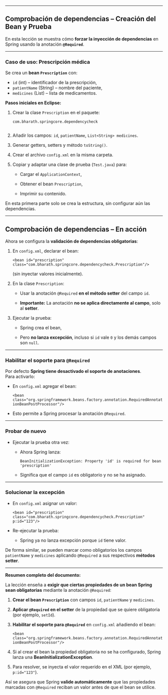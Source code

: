 
---

## Comprobación de dependencias – Creación del Bean y Prueba

En esta lección se muestra cómo **forzar la inyección de dependencias** en Spring usando la anotación **`@Required`**.

---

### Caso de uso: **Prescripción médica**

Se crea un **bean `Prescription`** con:

- `id` (int) – identificador de la prescripción,
- `patientName` (String) – nombre del paciente,
- `medicines` (List<String>) – lista de medicamentos.

**Pasos iniciales en Eclipse:**

1. Crear la clase `Prescription` en el paquete:

    `com.bharath.springcore.dependencycheck`

```

```
2. Añadir los campos: `id`, `patientName`, `List<String> medicines`.
    
3. Generar getters, setters y método `toString()`.
    
4. Crear el archivo `config.xml` en la misma carpeta.
    
5. Copiar y adaptar una clase de prueba (`Test.java`) para:
    
    - Cargar el `ApplicationContext`,
        
    - Obtener el bean `Prescription`,
        
    - Imprimir su contenido.
        

En esta primera parte solo se crea la estructura, sin configurar aún las dependencias.

---

## Comprobación de dependencias – En acción

Ahora se configura la **validación de dependencias obligatorias**:

1. En `config.xml`, declarar el bean:
    
    `<bean id="prescription"       class="com.bharath.springcore.dependencycheck.Prescription"/>`
    
    (sin inyectar valores inicialmente).
    
2. En la clase `Prescription`:
    
    - Usar la anotación `@Required` **en el método setter** del campo `id`.
        
    - **Importante:** La anotación **no se aplica directamente al campo**, solo al **setter**.
        
3. Ejecutar la prueba:
    
    - Spring crea el bean,
        
    - Pero **no lanza excepción**, incluso si `id` vale `0` y los demás campos son `null`.
        

---

### Habilitar el soporte para `@Required`

Por defecto **Spring tiene desactivado el soporte de anotaciones**.  
Para activarlo:

- En `config.xml` agregar el bean:
    
    `<bean class="org.springframework.beans.factory.annotation.RequiredAnnotationBeanPostProcessor"/>`
    
- Esto permite a Spring procesar la anotación `@Required`.
    

---

### Probar de nuevo

- Ejecutar la prueba otra vez:
    
    - Ahora Spring lanza:
        
        `BeanInitializationException: Property 'id' is required for bean 'prescription'`
        
    - Significa que el campo `id` es obligatorio y no se ha asignado.
        

---

### Solucionar la excepción

- En `config.xml` asignar un valor:
    
    `<bean id="prescription"       class="com.bharath.springcore.dependencycheck.Prescription"       p:id="123"/>`
    
- Re-ejecutar la prueba:
    
    - Spring ya no lanza excepción porque `id` tiene valor.
        

De forma similar, se pueden marcar como obligatorios los campos `patientName` y `medicines` aplicando `@Required` a sus respectivos **métodos setter**.

---

**Resumen completo del documento:**

La lección enseña a **exigir que ciertas propiedades de un bean Spring sean obligatorias** mediante la anotación `@Required`:

1. **Crear el bean `Prescription`** con campos `id`, `patientName` y `medicines`.
    
2. **Aplicar `@Required` en el setter** de la propiedad que se quiere obligatoria (por ejemplo, `setId`).
    
3. **Habilitar el soporte para `@Required`** en `config.xml` añadiendo el bean:
    
    `<bean class="org.springframework.beans.factory.annotation.RequiredAnnotationBeanPostProcessor"/>`
    
4. Si al crear el bean la propiedad obligatoria no se ha configurado, Spring lanza una **BeanInitializationException**.
    
5. Para resolver, se inyecta el valor requerido en el XML (por ejemplo, `p:id="123"`).
    

Así se asegura que Spring **valide automáticamente** que las propiedades marcadas con `@Required` reciban un valor antes de que el bean se utilice.
